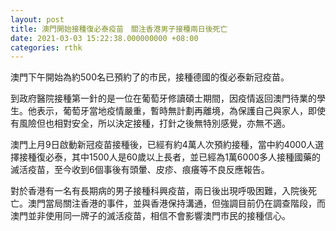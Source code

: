 ```yaml
---
layout: post
title: 澳門開始接種復必泰疫苗　關注香港男子接種兩日後死亡
date: 2021-03-03 15:22:38.000000000 +08:00
categories: rthk
---
```


澳門下午開始為約500名已預約了的市民，接種德國的復必泰新冠疫苗。

到政府醫院接種第一針的是一位在葡萄牙修讀碩士期間，因疫情返回澳門待業的學生。他表示，葡萄牙當地疫情嚴重，暫時無計劃再離境，為保護自己與家人，即使有風險但也相對安全，所以決定接種，打針之後無特別感覺，亦無不適。

澳門上月9日啟動新冠疫苗接種後，已經有約4萬人次預約接種，當中約4000人選擇接種復必泰，其中1500人是60歲以上長者，並已經為1萬6000多人接種國藥的滅活疫苗，至今收到6個事後有頭暈、皮疹、痕癢等不良反應報告。

對於香港有一名有長期病的男子接種科興疫苗，兩日後出現呼吸困難，入院後死亡。澳門當局關注香港的事件，並與香港保持溝通，但強調目前仍在調查階段，而澳門並非使用同一牌子的滅活疫苗，相信不會影響澳門市民的接種信心。
